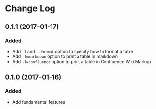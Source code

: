 # Change Log

## 0.1.1 (2017-01-17)

### Added
* Add `-f` and `--format` option to specify how to format a table
* Add `-f=markdown` option to print a table in markdown
* Add `-f=confluence` option to print a table in Confluence Wiki Markup

## 0.1.0 (2017-01-16)

### Added
* Add fundamental features
